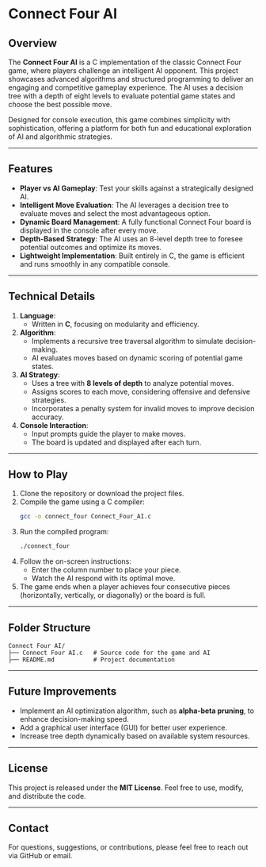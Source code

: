 
# **Connect Four AI**

## **Overview**
The **Connect Four AI** is a C implementation of the classic Connect Four game, where players challenge an intelligent AI opponent. This project showcases advanced algorithms and structured programming to deliver an engaging and competitive gameplay experience. The AI uses a decision tree with a depth of eight levels to evaluate potential game states and choose the best possible move.

Designed for console execution, this game combines simplicity with sophistication, offering a platform for both fun and educational exploration of AI and algorithmic strategies.

---

## **Features**
- **Player vs AI Gameplay**: Test your skills against a strategically designed AI.
- **Intelligent Move Evaluation**: The AI leverages a decision tree to evaluate moves and select the most advantageous option.
- **Dynamic Board Management**: A fully functional Connect Four board is displayed in the console after every move.
- **Depth-Based Strategy**: The AI uses an 8-level depth tree to foresee potential outcomes and optimize its moves.
- **Lightweight Implementation**: Built entirely in C, the game is efficient and runs smoothly in any compatible console.

---

## **Technical Details**
1. **Language**:
   - Written in **C**, focusing on modularity and efficiency.
2. **Algorithm**:
   - Implements a recursive tree traversal algorithm to simulate decision-making.
   - AI evaluates moves based on dynamic scoring of potential game states.
3. **AI Strategy**:
   - Uses a tree with **8 levels of depth** to analyze potential moves.
   - Assigns scores to each move, considering offensive and defensive strategies.
   - Incorporates a penalty system for invalid moves to improve decision accuracy.
4. **Console Interaction**:
   - Input prompts guide the player to make moves.
   - The board is updated and displayed after each turn.

---

## **How to Play**
1. Clone the repository or download the project files.
2. Compile the game using a C compiler:
   ```bash
   gcc -o connect_four Connect_Four_AI.c
   ```
3. Run the compiled program:
   ```bash
   ./connect_four
   ```
4. Follow the on-screen instructions:
   - Enter the column number to place your piece.
   - Watch the AI respond with its optimal move.
5. The game ends when a player achieves four consecutive pieces (horizontally, vertically, or diagonally) or the board is full.

---

## **Folder Structure**
```
Connect Four AI/
├── Connect Four AI.c   # Source code for the game and AI
├── README.md           # Project documentation
```

---

## **Future Improvements**
- Implement an AI optimization algorithm, such as **alpha-beta pruning**, to enhance decision-making speed.
- Add a graphical user interface (GUI) for better user experience.
- Increase tree depth dynamically based on available system resources.

---

## **License**
This project is released under the **MIT License**. Feel free to use, modify, and distribute the code.

---

## **Contact**
For questions, suggestions, or contributions, please feel free to reach out via GitHub or email.
